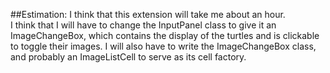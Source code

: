 ##Estimation:
I think that this extension will take me about an hour.  
I think that I will have to change the InputPanel class to give it an ImageChangeBox, which contains the display of the turtles and is clickable to toggle their images.  I will also have to write the ImageChangeBox class, and probably an ImageListCell to serve as its cell factory.  



